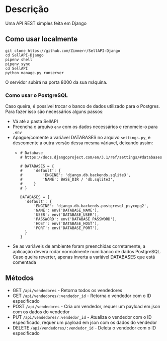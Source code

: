# Descrição

Uma API REST simples feita em Django

## Como usar localmente

```
git clone https://github.com/Zimmerr/SellAPI-Django
cd SellAPI-Django
pipenv shell
pipenv sync
cd SellAPI
python manage.py runserver
```

O servidor subirá na porta 8000 da sua máquina.

### Como usar o PostgreSQL

Caso queira, é possivel trocar o banco de dados utilizado para o Postgres. Para fazer isso são necessários alguns passos:
+ Vá até a pasta SellAPI
+ Preencha o arquivo `env` com os dados necessários e renomeie-o para `.env`
+ Apague/comente a variável DATABASES no arquivo `settings.py`, e descomente a outra versão dessa mesma váriavel, deixando assim:
  + ```
    # Database
    # https://docs.djangoproject.com/en/3.1/ref/settings/#databases

    # DATABASES = {
    #     'default': {
    #         'ENGINE': 'django.db.backends.sqlite3',
    #         'NAME': BASE_DIR / 'db.sqlite3',
    #     }
    # }

    DATABASES = {
      'default': {
          'ENGINE': 'django.db.backends.postgresql_psycopg2',
          'NAME': env('DATABASE_NAME'),
          'USER': env('DATABASE_USER'),
          'PASSWORD': env('DATABASE_PASSWORD'),
          'HOST': env('DATABASE_HOST'),
          'PORT': env('DATABASE_PORT'),
      }
    }
    ```
+ Se as variáveis de ambiente foram preenchidas corretamente, a aplicação deverá rodar normalmente num banco de dados PostgreSQL. Caso queira reverter, apenas inverta a variável DATABASES que está comentada

## Métodos

+ GET `/api/vendedores` - Retorna todos os vendedores
+ GET `/api/vendedores/:vendedor_id` - Retorna o vendedor com o ID especificado
+ POST `/api/vendedores` - Cria um vendedor, requer um payload em json com os dados do vendedor
+ PUT `/api/vendedores/:vendedor_id` - Atualiza o vendedor com o ID especificado, requer um payload em json com os dados do vendedor
+ DELETE `/api/vendedores/:vendedor_id` - Deleta o vendedor com o ID especificado
